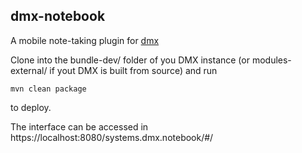 ## dmx-notebook

A mobile note-taking plugin for [dmx](https://dmx.berlin/)

Clone into the bundle-dev/ folder of you DMX instance (or modules-external/ if yout DMX is built from source) and run 
```
mvn clean package
```
to deploy.

The interface can be accessed in https://localhost:8080/systems.dmx.notebook/#/
